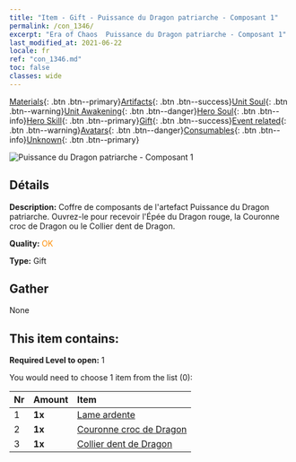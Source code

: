 ```yaml
---
title: "Item - Gift - Puissance du Dragon patriarche - Composant 1"
permalink: /con_1346/
excerpt: "Era of Chaos  Puissance du Dragon patriarche - Composant 1"
last_modified_at: 2021-06-22
locale: fr
ref: "con_1346.md"
toc: false
classes: wide
---
```

 [Materials](/ItemsFR/){: .btn .btn--primary}[Artifacts](/ItemsFR/Artifacts/){: .btn .btn--success}[Unit Soul](/ItemsFR/UnitSoul/){: .btn .btn--warning}[Unit Awakening](/ItemsFR/UnitAwakening/){: .btn .btn--danger}[Hero Soul](/ItemsFR/HeroSoul/){: .btn .btn--info}[Hero Skill](/ItemsFR/HeroSkill/){: .btn .btn--primary}[Gift](/ItemsFR/Gift/){: .btn .btn--success}[Event related](/ItemsFR/Events/){: .btn .btn--warning}[Avatars](/ItemsFR/Avatars/){: .btn .btn--danger}[Consumables](/ItemsFR/Consumables/){: .btn .btn--info}[Unknown](/ItemsFR/Unknown/){: .btn .btn--primary}

 ![Puissance du Dragon patriarche - Composant 1](/images/t/i_906025.png)

## Détails
 **Description:** Coffre de composants de l'artefact Puissance du Dragon patriarche. Ouvrez-le pour recevoir l'Épée du Dragon rouge, la Couronne croc de Dragon ou le Collier dent de Dragon.

 **Quality:** <span style="color: #FF8C00">OK</span>

 **Type:** Gift

## Gather

  None

## This item contains:

 **Required Level to open:** 1

 You would need to choose 1 item from the list (0):

  | Nr | Amount |     Item    |
  |:---|:-------|:------------|
  | 1 |  **1x** | [Lame ardente](/ItemsFR/art_146/) |  | 
  | 2 |  **1x** | [Couronne croc de Dragon](/ItemsFR/art_147/) |  | 
  | 3 |  **1x** | [Collier dent de Dragon](/ItemsFR/art_149/) |  | 
